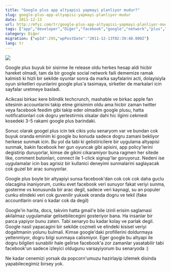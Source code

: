 ```yaml
---
title: "Google plus app altyapisi yapmayi planliyor mudur?"
slug: google-plus-app-altyapisi-yapmayi-planliyor-mudur
date: 2011-12-13
url: http://mfyz.com/tr/google-plus-app-altyapisi-yapmayi-planliyor-mudur/
tags: ["app","developer","Diğer","facebook","google","network","plus","social"]
category: Diğer
migration: {"wpId":295,"wpPostDate":"2011-12-13T02:39:40.000Z"}
lang: tr
---
```


![](/images/archive/tr/2011/12/google-plus-icons-640.jpg)

Google plus buyuk bir sisirme ile release oldu herkes hesap aldi hicbir hareket olmadi, tam da bir google social network faili dememize ramak kalmisti ki hizli bir sekilde oyunlar sonra da marka sayfalarini acti, dolayisiyla oyun sirketleri oyunlarini google plus'a tasimaya, sirketler de markalari icin sayfalar uretmeye basladi.

Acikcasi birkac kere bilindik techcrunch, mashable ve birkac apple fan sitesinin accounlarini takip etme girisimim oldu ama hicbir zaman twitter veya facebook feedim gibi takip eder olmadim google plusu, hatta notificationlari cok dogru yerlestirmis olsalar dahi hic ilgimi cekmedi kosedeki 3-5 rakami google plus barindaki.

Sonuc olarak googel plus icin tek cikis yolu senaryom var ve bundan cok buyuk oranda eminim ki google bu konuda sadece dogru zamani bekliyor herkese sunmak icin. Bu yol da tabi ki gelistiricilere bir uygulama altyapisi sunmak, bakin facebook her gun oyuncak gibi apisini, app policy'lerini degistirip duruyorlar, kimse de gikini cikaramiyor buna ragmen her sitede like, comment butonlari, connect ile 1-click signup'lar goruyoruz. Nedeni ise uygulamalar icin bas agrisiz bir kullanici deneyimi sunmalarini saglayacak cok guzel bir arac sunuyorlar.

Google plus boyle bir altyapiyi sunsa facebook'dan cok cok cok daha guclu olacagina inaniyorum, cunku evet facebook veri sunuyor fakat veriyi sunma, gosterme vs konusunda bir arac degil, sadece veri kaynagi, su an populer cunku elindeki veri cok guvenilir yuksek oranda dogru ve tekil (fake accountlarin orani o kadar cok da degil)

Google'in harita, docs, takvim hatta gmail'e bile izinli erisim saglamasi akilalmaz uygulamalar gelisebilecegini gosteriyor bana. Ha insanlar bir parca yapiyor bunu zaten. Tabi senaryo bu kadar kolay ve parlak degil. Google nasil yapacagini bir sekilde cozmeli ve elindeki kisisel veriyi dogaltmanin yolunu bulmali. Kimse google'daki profillerini doldurmaya yeltenmiyor, dogru bilgi sunmaya calismiyor. Eger google bu altyapi ile dogru bilgileri sunabilir hale gelirse facebook'a zor zamanlar yasatabilir tabi facebook'un sadece izleyici oldugunu varsayiyorum bu senaryoda :)

Ne kadar cenemizi yorsak da popcorn'umuzu hazirlayip izlemek disinda yapabilecegimiz birsey yok.